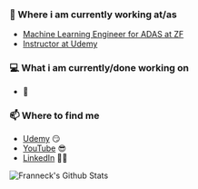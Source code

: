 <!--
**franneck94/franneck94** is a ✨ _special_ ✨ repository because its `README.md` (this file) appears on your GitHub profile.

Here are some ideas to get you started:

- 🔭 I’m currently working on ...
- 🌱 I’m currently learning ...
- 👯 I’m looking to collaborate on ...
- 🤔 I’m looking for help with ...
- 💬 Ask me about ...
- 📫 How to reach me: ...
- 😄 Pronouns: ...
- ⚡ Fun fact: ...
-->

### 💼 Where i am currently working at/as
- [Machine Learning Engineer for ADAS at ZF](https://www.zf.com/mobile/en/homepage/homepage.html)
- [Instructor at Udemy](https://www.udemy.com/user/jan-schaffranek/)

### 💻 What i am currently/done working on
-   🚀

### 📫 Where to find me
- [Udemy](https://www.udemy.com/user/jan-schaffranek/) 😏
- [YouTube](https://www.youtube.com/channel/UCVB-cOn8vtlU4RUbcua1ycQ) 😎
- [LinkedIn](https://www.linkedin.com/in/jan-schaffranek/) 👨💼

![Franneck's Github Stats](https://github-readme-stats.vercel.app/api?username=franneck94&show_icons=true)
